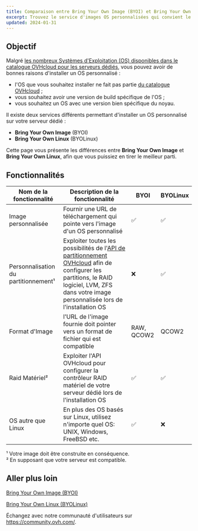 ```yaml
---
title: Comparaison entre Bring Your Own Image (BYOI) et Bring Your Own Linux (BYOLinux)
excerpt: Trouvez le service d'images OS personnalisées qui convient le mieux à vos usages
updated: 2024-01-31
---
```


## Objectif

Malgré [les nombreux Systèmes d'Exploitation (OS) disponibles dans le catalogue OVHcloud pour les serveurs dédiés](https://www.ovhcloud.com/fr-ca/bare-metal/os/), vous pouvez avoir de bonnes raisons d'installer un OS personnalisé :

- l'OS que vous souhaitez installer ne fait pas partie [du catalogue OVHcloud](https://www.ovhcloud.com/fr-ca/bare-metal/os/) ;
- vous souhaitez avoir une version de build spécifique de l'OS ;
- vous souhaitez un OS avec une version bien spécifique du noyau.

Il existe deux services différents permettant d'installer un OS personnalisé sur votre serveur dédié :

- **Bring Your Own Image** (BYOI)
- **Bring Your Own Linux** (BYOLinux)

Cette page vous présente les différences entre **Bring Your Own Image** et **Bring Your Own Linux**, afin que vous puissiez en tirer le meilleur parti.

## Fonctionnalités

|Nom de la fonctionnalité|Description de la fonctionnalité|BYOI|BYOLinux|
|-|-|-|-|
|Image personnalisée|Fournir une URL de téléchargement qui pointe vers l'image d'un OS personnalisé|✅|✅|
|Personnalisation du partitionnement¹|Exploiter toutes les possibilités de l'[API de partitionnement OVHcloud](/pages/bare_metal_cloud/dedicated_servers/partitioning_ovh) afin de configurer les partitions, le RAID logiciel, LVM, ZFS dans votre image personnalisée lors de l'installation OS|❌|✅|
|Format d'Image|l'URL de l'image fournie doit pointer vers un format de fichier qui est compatible|RAW, QCOW2|QCOW2|
|Raid Matériel²|Exploiter l'API OVHcloud pour configurer la contrôleur RAID matériel de votre serveur dédié lors de l'installation OS|✅|✅|
|OS autre que Linux|En plus des OS basés sur Linux, utilisez n'importe quel OS: UNIX, Windows, FreeBSD etc.|✅|❌|

¹ Votre image doit être construite en conséquence.<br />
² En supposant que votre serveur est compatible.<br />

## Aller plus loin

[Bring Your Own Image (BYOI)](/pages/bare_metal_cloud/dedicated_servers/bring-your-own-image)

[Bring Your Own Linux (BYOLinux)](/pages/bare_metal_cloud/dedicated_servers/bring-your-own-linux)

Échangez avec notre communauté d'utilisateurs sur <https://community.ovh.com/>.

